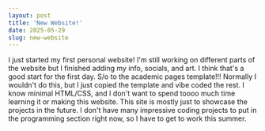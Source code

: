 ```yaml
---
layout: post
title: 'New Website!'
date: 2025-05-29
slug: new-website
---
```


I just started my first personal website! I'm still working on different parts of the website but I finished adding my info, socials, and art. I think that's a good start for the first day. S/o to the academic pages template!!! Normally I wouldn't do this, but I just copied the template and vibe coded the rest. I know minimal HTML/CSS, and I don't want to spend toooo much time learning it or making this website. This site is mostly just to showcase the projects in the future. I don't have many impressive coding projects to put in the programming section right now, so I have to get to work this summer.